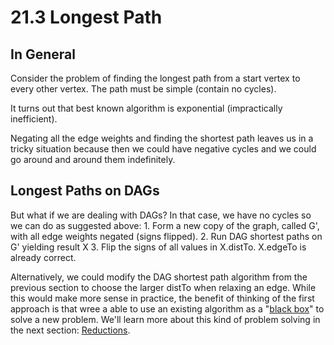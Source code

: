 # 21.3 Longest Path

## In General

Consider the problem of finding the longest path from a start vertex to every other vertex. The path must be simple \(contain no cycles\).

It turns out that best known algorithm is exponential \(impractically inefficient\).

Negating all the edge weights and finding the shortest path leaves us in a tricky situation because then we could have negative cycles and we could go around and around them indefinitely.

## Longest Paths on DAGs

But what if we are dealing with DAGs? In that case, we have no cycles so we can do as suggested above: 1. Form a new copy of the graph, called G', with all edge weights negated \(signs flipped\). 2. Run DAG shortest paths on G' yielding result X 3. Flip the signs of all values in X.distTo. X.edgeTo is already correct.

Alternatively, we could modify the DAG shortest path algorithm from the previous section to choose the larger distTo when relaxing an edge. While this would make more sense in practice, the benefit of thinking of the first approach is that wree a able to use an existing algorithm as a "[black box](https://en.wikipedia.org/wiki/Black_box)" to solve a new problem. We'll learn more about this kind of problem solving in the next section: [Reductions](https://github.com/joshhug/hug61b/tree/e1d84817521747a76f17d2ed077abab493505c3f/chap214.md).

